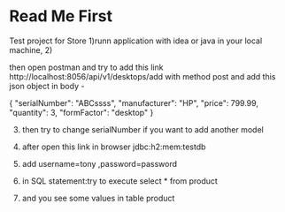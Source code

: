 # Read Me First
Test project for Store 
1)runn application with idea or java in your local machine,
2)

then open postman and try to add this link http://localhost:8056/api/v1/desktops/add
with method post and add this json object in body - 

{
"serialNumber": "ABCssss",
"manufacturer": "HP",
"price": 799.99,
"quantity": 3,
"formFactor": "desktop"
}


3) then try to change serialNumber if you want to add another model

4) after open this link in browser jdbc:h2:mem:testdb

5) add username=tony ,password=password 

6) in SQL statement:try to execute select * from product

7) and you see some values in table product
